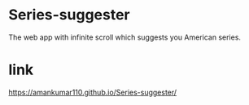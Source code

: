 # Series-suggester
The web app with infinite scroll which suggests you American series.
# link
https://amankumar110.github.io/Series-suggester/
